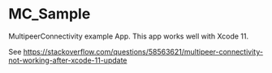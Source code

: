# MC_Sample
MultipeerConnectivity example App. This app works well with Xcode 11.

See https://stackoverflow.com/questions/58563621/multipeer-connectivity-not-working-after-xcode-11-update

